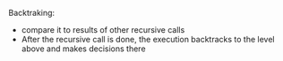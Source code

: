 
Backtraking:
- compare it to results of other recursive calls
- After the recursive call is done, the execution backtracks to the level above and makes decisions there
